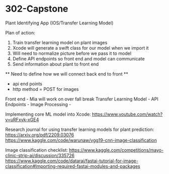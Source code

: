 # 302-Capstone
Plant Identifying App (IOS/Transfer Learning Model)

Plan of action:
1. Train transfer learning model on plant images
2. Xcode will generate a swift class for our model when we import it
3. Will need to normalize picture before we pass it to model
4. Define API endpoints so front end and model can communicate
5. Send information about plant to front end

** Need to define how we will connect back end to front **
- api end points
- http method = POST for images


Front end - Mia will work on over fall break
Transfer Learning Model - 
API Endpoints - 
Image Processing - 

Implementing core ML model into Xcode:
https://www.youtube.com/watch?v=uRFxyk-xGE4

Research journal for using transfer learning models for plant prediction:
https://arxiv.org/pdf/2209.03076
https://www.kaggle.com/code/warunaw/vgg19-cnn-image-classification

Image classification checklist:
https://www.kaggle.com/competitions/mayo-clinic-strip-ai/discussion/335726
https://www.kaggle.com/code/dataraj/fastai-tutorial-for-image-classification#Importing-required-fastai-modules-and-packages



